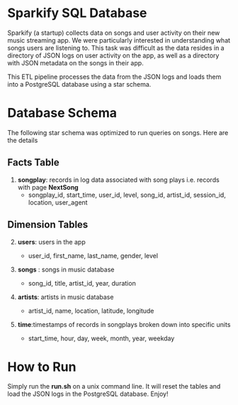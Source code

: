 Sparkify SQL Database
=====================

Sparkify (a startup) collects data on songs and user activity on their new music streaming app. We were particularly interested in understanding what songs users are listening to. This task was difficult as the data resides in a directory of JSON logs on user activity on the app, as well as a directory with JSON metadata on the songs in their app.

This ETL pipeline processes the data from the JSON logs and loads them into a PostgreSQL database using a star schema. 

Database Schema
===============

The following star schema was optimized to run queries on songs. Here are the details

Facts Table
-----------

1. **songplay**: records in log data associated with song plays i.e. records with page **NextSong**
    - songplay_id, start_time, user_id, level, song_id, artist_id, session_id, location, user_agent

Dimension Tables
-----------

2. **users**: users in the app
    - user_id, first_name, last_name, gender, level


3. **songs** : songs in music database
    - song_id, title, artist_id, year, duration


4. **artists**: artists in music database
    - artist_id, name, location, latitude, longitude


5. **time**:timestamps of records in songplays broken down into specific units
    - start_time, hour, day, week, month, year, weekday
    
How to Run
=====================

Simply run the **run.sh** on a unix command line. It will reset the tables and load the JSON logs in the PostgreSQL database. Enjoy!